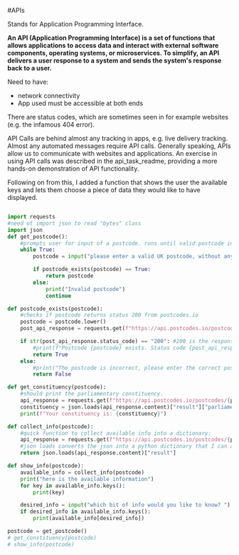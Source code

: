 #APIs

Stands for Application Programming Interface.

**An API (Application Programming Interface) is a set of functions that allows applications to access data and interact with external software components, operating systems, or microservices. To simplify, an API delivers a user response to a system and sends the system's response back to a user.**

Need to have:


 - network connectivity
 - App used must be accessible at both ends

There are status codes, which are sometimes seen in for example websites (e.g. the infamous 404 error).

API Calls are behind almost any tracking in apps, e.g. live delivery tracking. Almost any automated messages require API calls. Generally speaking, APIs allow us to communicate with websites and applications. An exercise in using API calls was described in the api_task_readme, providing a more hands-on demonstration of API functionality.

Following on from this, I added a function that shows the user the available keys and lets them choose a piece of data they would like to have displayed.

```python

import requests
#need ot import json to read "bytes" class
import json
def get_postcode():
    #prompts user for input of a postcode. runs until valid postcode in correct format is entered
    while True:
        postcode = input("please enter a valid UK postcode, without any spaces:")

        if postcode_exists(postcode) == True:
            return postcode
        else:
            print("Invalid postcode")
            continue

def postcode_exists(postcode):
    #checks if postcode returns status 200 from postcodes.io
    postcode = postcode.lower()
    post_api_response = requests.get(f"https://api.postcodes.io/postcodes/{postcode}")

    if str(post_api_response.status_code) == "200": #200 is the response that signifies the website is responding.
        #print(f"Postcode {postcode} exists. Status code {post_api_response.status_code}")
        return True
    else:
        #print("The postcode is incorrect, please enter the correct postcode.")
        return False

def get_constituency(postcode):
    #should print the parliamentary constituency.
    api_response = requests.get(f"https://api.postcodes.io/postcodes/{postcode}")
    constituency = json.loads(api_response.content)["result"]["parliamentary_constituency"]
    print(f"Your constituency is: {constituency}")

def collect_info(postcode):
    #quick function to collect available info into a dictionary:
    api_response = requests.get(f"https://api.postcodes.io/postcodes/{postcode}")
    #json loads converts the json into a python dictionary that I can actually work with
    return json.loads(api_response.content)["result"]

def show_info(postcode):
    available_info = collect_info(postcode)
    print("here is the available information")
    for key in available_info.keys():
        print(key)

    desired_info = input("which bit of info would you like to know? ")
    if desired_info in available_info.keys():
        print(available_info[desired_info])

postcode = get_postcode()
# get_constituency(postcode)
# show_info(postcode)
```